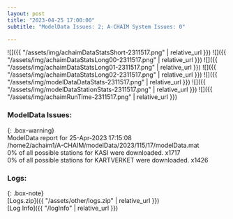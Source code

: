 ```yaml
---
layout: post
title: "2023-04-25 17:00:00"
subtitle: "ModelData Issues: 2; A-CHAIM System Issues: 0"

---
```


![]({{ "/assets/img/achaimDataStatsShort-2311517.png" | relative_url }})
![]({{ "/assets/img/achaimDataStatsLong00-2311517.png" | relative_url }})
![]({{ "/assets/img/achaimDataStatsLong01-2311517.png" | relative_url }})
![]({{ "/assets/img/achaimDataStatsLong02-2311517.png" | relative_url }})
![]({{ "/assets/img/modelDataDataStats-2311517.png" | relative_url }})
![]({{ "/assets/img/modelDataStationStats-2311517.png" | relative_url }})
![]({{ "/assets/img/achaimRunTime-2311517.png" | relative_url }})


### ModelData Issues:  
  
{: .box-warning}  
 ModelData report for 25-Apr-2023 17:15:08   
 /home2/achaim1/A-CHAIM/modelData/2023/115/17/modelData.mat   
 0% of all possible stations for KASI were downloaded. x1717   
 0% of all possible stations for KARTVERKET were downloaded. x1426   
  


### Logs:  
  
{: .box-note}  
[Logs.zip]({{ "/assets/other/logs.zip" | relative_url }})  
[Log Info]({{ "/logInfo" | relative_url }})  
